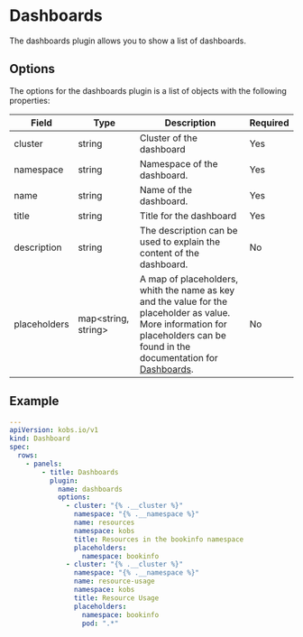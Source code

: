 # Dashboards

The dashboards plugin allows you to show a list of dashboards.

## Options

The options for the dashboards plugin is a list of objects with the following properties:

| Field | Type | Description | Required |
| ----- | ---- | ----------- | -------- |
| cluster | string | Cluster of the dashboard | Yes |
| namespace | string | Namespace of the dashboard. | Yes |
| name | string | Name of the dashboard. | Yes |
| title | string | Title for the dashboard | Yes |
| description | string | The description can be used to explain the content of the dashboard. | No |
| placeholders | map<string, string> | A map of placeholders, whith the name as key and the value for the placeholder as value. More information for placeholders can be found in the documentation for [Dashboards](../resources/dashboards.md). | No |

## Example

```yaml
---
apiVersion: kobs.io/v1
kind: Dashboard
spec:
  rows:
    - panels:
        - title: Dashboards
          plugin:
            name: dashboards
            options:
              - cluster: "{% .__cluster %}"
                namespace: "{% .__namespace %}"
                name: resources
                namespace: kobs
                title: Resources in the bookinfo namespace
                placeholders:
                  namespace: bookinfo
              - cluster: "{% .__cluster %}"
                namespace: "{% .__namespace %}"
                name: resource-usage
                namespace: kobs
                title: Resource Usage
                placeholders:
                  namespace: bookinfo
                  pod: ".*"
```
